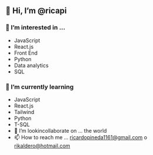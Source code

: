 ## 👋 Hi, I’m @ricapi
### 👀 I’m interested in ...
- JavaScript
- React.js
- Front End
- Python
- Data analytics
- SQL

### 🌱 I’m currently learning
- JavaScript 
- React.js
- Tailwind
- Python
- T-SQL
- 💞️ I’m lookincollaborate on ...
the world
- 📫 How to reach me ...
ricardopineda1161@gmail.com o rikaldero@hotmail.com

<!---
ricapi/ricapi is a ✨ special ✨ repository because its `README.md` (this file) appears on your GitHub profile.
You can click the Preview link to take a look at your changes.
--->
